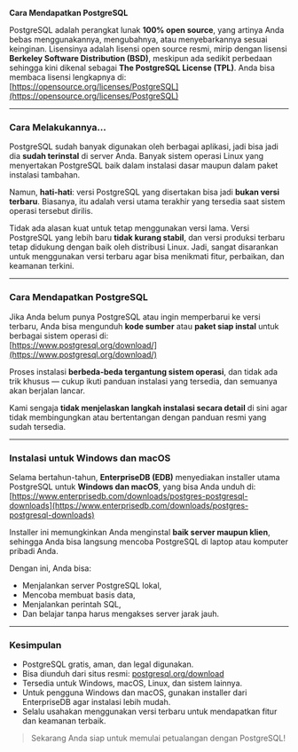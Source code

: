 **Cara Mendapatkan PostgreSQL**

PostgreSQL adalah perangkat lunak **100% open source**, yang artinya Anda bebas menggunakannya, mengubahnya, atau menyebarkannya sesuai keinginan. Lisensinya adalah lisensi open source resmi, mirip dengan lisensi **Berkeley Software Distribution (BSD)**, meskipun ada sedikit perbedaan sehingga kini dikenal sebagai **The PostgreSQL License (TPL)**. Anda bisa membaca lisensi lengkapnya di:  
[https://opensource.org/licenses/PostgreSQL](https://opensource.org/licenses/PostgreSQL)

---

### **Cara Melakukannya...**

PostgreSQL sudah banyak digunakan oleh berbagai aplikasi, jadi bisa jadi dia **sudah terinstal** di server Anda. Banyak sistem operasi Linux yang menyertakan PostgreSQL baik dalam instalasi dasar maupun dalam paket instalasi tambahan.

Namun, **hati-hati**: versi PostgreSQL yang disertakan bisa jadi **bukan versi terbaru**. Biasanya, itu adalah versi utama terakhir yang tersedia saat sistem operasi tersebut dirilis.

Tidak ada alasan kuat untuk tetap menggunakan versi lama. Versi PostgreSQL yang lebih baru **tidak kurang stabil**, dan versi produksi terbaru tetap didukung dengan baik oleh distribusi Linux. Jadi, sangat disarankan untuk menggunakan versi terbaru agar bisa menikmati fitur, perbaikan, dan keamanan terkini.

---

### **Cara Mendapatkan PostgreSQL**

Jika Anda belum punya PostgreSQL atau ingin memperbarui ke versi terbaru, Anda bisa mengunduh **kode sumber** atau **paket siap instal** untuk berbagai sistem operasi di:  
[https://www.postgresql.org/download/](https://www.postgresql.org/download/)

Proses instalasi **berbeda-beda tergantung sistem operasi**, dan tidak ada trik khusus — cukup ikuti panduan instalasi yang tersedia, dan semuanya akan berjalan lancar.

Kami sengaja **tidak menjelaskan langkah instalasi secara detail** di sini agar tidak membingungkan atau bertentangan dengan panduan resmi yang sudah tersedia.

---

### **Instalasi untuk Windows dan macOS**

Selama bertahun-tahun, **EnterpriseDB (EDB)** menyediakan installer utama PostgreSQL untuk **Windows dan macOS**, yang bisa Anda unduh di:  
[https://www.enterprisedb.com/downloads/postgres-postgresql-downloads](https://www.enterprisedb.com/downloads/postgres-postgresql-downloads)

Installer ini memungkinkan Anda menginstal **baik server maupun klien**, sehingga Anda bisa langsung mencoba PostgreSQL di laptop atau komputer pribadi Anda.

Dengan ini, Anda bisa:
- Menjalankan server PostgreSQL lokal,  
- Mencoba membuat basis data,  
- Menjalankan perintah SQL,  
- Dan belajar tanpa harus mengakses server jarak jauh.

---

### **Kesimpulan**

- PostgreSQL gratis, aman, dan legal digunakan.  
- Bisa diunduh dari situs resmi: [postgresql.org/download](https://www.postgresql.org/download/)  
- Tersedia untuk Windows, macOS, Linux, dan sistem lainnya.  
- Untuk pengguna Windows dan macOS, gunakan installer dari EnterpriseDB agar instalasi lebih mudah.  
- Selalu usahakan menggunakan versi terbaru untuk mendapatkan fitur dan keamanan terbaik.

> Sekarang Anda siap untuk memulai petualangan dengan PostgreSQL!